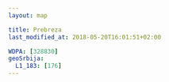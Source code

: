 ```yaml
---
layout: map

title: Prebreza
last_modified_at: 2018-05-20T16:01:51+02:00

WDPA: [328830]
geoSrbija:
  L1_183: [176]
---
```

